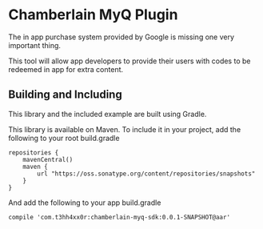 Chamberlain MyQ Plugin
======================

The in app purchase system provided by Google is missing one very important thing. 

This tool will allow app developers to provide their users with codes to be redeemed in app for extra content.

Building and Including
-----
This library and the included example are built using Gradle.

This library is available on Maven. To include it in your project, add the following to your root build.gradle

    repositories {
        mavenCentral()
        maven {
            url "https://oss.sonatype.org/content/repositories/snapshots"
        }
    }
    
And add the following to your app build.gradle

```compile 'com.t3hh4xx0r:chamberlain-myq-sdk:0.0.1-SNAPSHOT@aar'```

